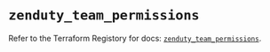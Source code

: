 # `zenduty_team_permissions`

Refer to the Terraform Registory for docs: [`zenduty_team_permissions`](https://www.terraform.io/docs/providers/zenduty/r/team_permissions).
